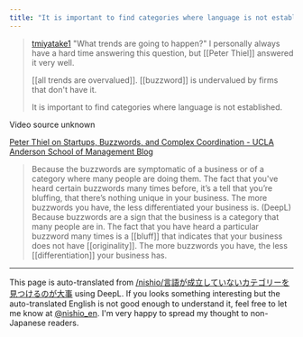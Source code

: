 ```yaml
---
title: "It is important to find categories where language is not established."
---
```


> [tmiyatake1](https://twitter.com/tmiyatake1/status/1714071223355802085) "What trends are going to happen?" I personally always have a hard time answering this question, but [[Peter Thiel]] answered it very well.
>
>  [[all trends are overvalued]]. [[buzzword]] is undervalued by firms that don't have it.
>
>  It is important to find categories where language is not established.

Video source unknown

[Peter Thiel on Startups, Buzzwords, and Complex Coordination - UCLA Anderson School of Management Blog](https://blogs.anderson.ucla.edu/anderson/2015/01/peter-thiel-on-startups-buzzwords-and-complex-coordination.html)
> Because the buzzwords are symptomatic of a business or of a category where many people are doing them. The fact that you've heard certain buzzwords many times before, it’s a tell that you’re bluffing, that there’s nothing unique in your business. The more buzzwords you have, the less differentiated your business is.
(DeepL) Because buzzwords are a sign that the business is a category that many people are in. The fact that you have heard a particular buzzword many times is a [[bluff]] that indicates that your business does not have [[originality]]. The more buzzwords you have, the less [[differentiation]] your business has.

---
This page is auto-translated from [/nishio/言語が成立していないカテゴリーを見つけるのが大事](https://scrapbox.io/nishio/言語が成立していないカテゴリーを見つけるのが大事) using DeepL. If you looks something interesting but the auto-translated English is not good enough to understand it, feel free to let me know at [@nishio_en](https://twitter.com/nishio_en). I'm very happy to spread my thought to non-Japanese readers.